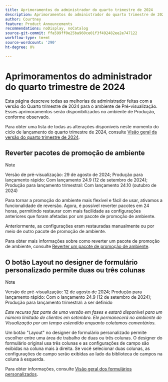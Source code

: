 ```yaml
---
title: Aprimoramentos do administrador do quarto trimestre de 2024
description: Aprimoramentos do administrador do quarto trimestre de 2024
author: Courtney
feature: Product Announcements
recommendations: noDisplay, noCatalog
source-git-commit: ffa599ff0e25ba960ce01f3f492482ee2e747122
workflow-type: tm+mt
source-wordcount: '290'
ht-degree: 0%

---
```


# Aprimoramentos do administrador do quarto trimestre de 2024

Esta página descreve todas as melhorias de administrador feitas com a versão do Quarto trimestre de 2024 para o ambiente de Pré-visualização. Esses aprimoramentos serão disponibilizados no ambiente de Produção, conforme observado.

Para obter uma lista de todas as alterações disponíveis neste momento do ciclo de lançamento do quarto trimestre de 2024, consulte [Visão geral da versão do quarto trimestre de 2024](/help/quicksilver/product-announcements/product-releases/24-q4-release-activity/24-q4-release-overview.md).

## Reverter pacotes de promoção de ambiente

>[!NOTE]
>
>Versão de pré-visualização: 29 de agosto de 2024; Produção para lançamento rápido: Com lançamento 24.9 (12 de setembro de 2024); Produção para lançamento trimestral: Com lançamento 24.10 (outubro de 2024)
>

Para tornar a promoção do ambiente mais flexível e fácil de usar, ativamos a funcionalidade de reversão. Agora, é possível reverter pacotes em 24 horas, permitindo restaurar com mais facilidade as configurações anteriores que foram afetadas por um pacote de promoção de ambiente.

Anteriormente, as configurações eram restauradas manualmente ou por meio de outro pacote de promoção de ambiente.

Para obter mais informações sobre como reverter um pacote de promoção de ambiente, consulte [Reverter um pacote de promoção de ambiente](/help/quicksilver/administration-and-setup/set-up-workfront/workfront-testing-environments/environment-promotion-rollback.md).

## O botão Layout no designer de formulário personalizado permite duas ou três colunas

>[!NOTE]
>
>Versão de pré-visualização: 12 de agosto de 2024; Produção para lançamento rápido: Com o lançamento 24.9 (12 de setembro de 2024); Produção para lançamento trimestral: a ser definido
>
>_Este recurso faz parte de uma versão em fases e estará disponível para um número limitado de clientes em setembro. Ele permanecerá no ambiente de Visualização por um tempo estendido enquanto coletamos comentários._

Um botão &quot;Layout&quot; no designer de formulário personalizado permite escolher entre uma área de trabalho de duas ou três colunas. O designer do formulário original usa três colunas e as configurações de campo são exibidas na coluna mais à direita. Se você selecionar duas colunas, as configurações de campo serão exibidas ao lado da biblioteca de campos na coluna à esquerda.

Para obter informações, consulte [Visão geral dos formulários personalizados](/help/quicksilver/administration-and-setup/customize-workfront/create-manage-custom-forms/custom-forms-overview.md).